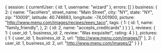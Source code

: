 {
  session: {
    currentUser: {
      id: 1,
      username: "wizard"
      },
    errors: []
  }
  business: {
    2: {
      name: "TacoHero",
      street_name: "Main Street",
      city: "NY",
      state: "NY",
      zip: "10009",
      latitude: 40.748883,
      longitude: -74,001900,
      picture: "http://www.menu.com/images/recipes/eeey_taco",
      tags: {
        1: {
          id: 1,
          name: "family_friendly",
        },
        2: {
          id: 2,
          name: "accepts_creditcards"
        }
      }
    }
  },
  reviews: {
    1: {
      user_id: 1,
      business_id: 2,
      review: "Was exquisite!",
      rating: 4
    }
  },
  pictures: {
    1: {
      user_id: 1,
      business_id: 2,
      url: "http://www.menu.com/images/1"
    },
    2: {
      user_id: 1,
      business_id: 2,
      url: "http://www.menu.com/images/2"
    }
  }
}
